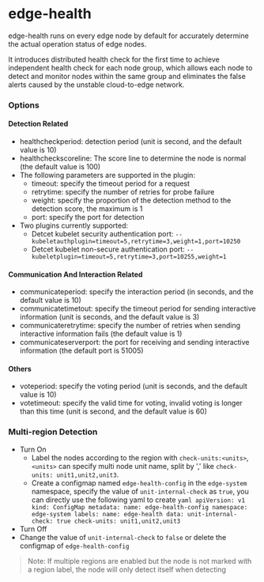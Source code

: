 # edge-health

edge-health runs on every edge node by default for accurately determine the actual operation status of edge nodes.

It introduces distributed health check for the first time to achieve independent health check for each node group, which allows each node to detect and monitor nodes within the same group and eliminates the false alerts caused by the unstable cloud-to-edge network.

### Options
#### Detection Related
   - healthcheckperiod: detection period (unit is second, and the default value is 10)
   - healthcheckscoreline: The score line to determine the node is normal (the default value is 100)
   - The following parameters are supported in the plugin:
     - timeout: specify the timeout period for a request
     - retrytime: specify the number of retries for probe failure
     - weight: specify the proportion of the detection method to the detection score, the maximum is 1
     - port: specify the port for detection
   - Two plugins currently supported:
     - Detcet kubelet security authentication port: `--kubeletauthplugin=timeout=5,retrytime=3,weight=1,port=10250`
     - Detcet kubelet non-secure authentication port: `--kubeletplugin=timeout=5,retrytime=3,port=10255,weight=1`

#### Communication And Interaction Related
- communicateperiod: specify the interaction period (in seconds, and the default value is 10)
- communicatetimetout: specify the timeout period for sending interactive information (unit is seconds, and the default value is 3)
- communicateretrytime: specify the number of retries when sending interactive information fails (the default value is 1)
- communicateserverport: the port for receiving and sending interactive information (the default port is 51005)

#### Others
- voteperiod: specify the voting period (unit is seconds, and the default value is 10)
- votetimeout: specify the valid time for voting, invalid voting is longer than this time (unit is second, and the default value is 60)

### Multi-region Detection
- Turn On
  - Label the nodes according to the region with `check-units:<units>`, `<units>` can specify multi node unit name, split by ',' like `check-units: unit1,unit2,unit3`.
  - Create a configmap named `edge-health-config` in the `edge-system` namespace, specify the value of `unit-internal-check` as `true`, you can directly use the following yaml to create
          ```yaml
          apiVersion: v1
          kind: ConfigMap
          metadata:
            name: edge-health-config
            namespace: edge-system
          labels:
            name: edge-health
          data:
            unit-internal-check: true
            check-units: unit1,unit2,unit3
          ```
- Turn Off
 - Change the value of `unit-internal-check` to `false` or delete the configmap of `edge-health-config`

> Note: If multiple regions are enabled but the node is not marked with a region label, the node will only detect itself when detecting
